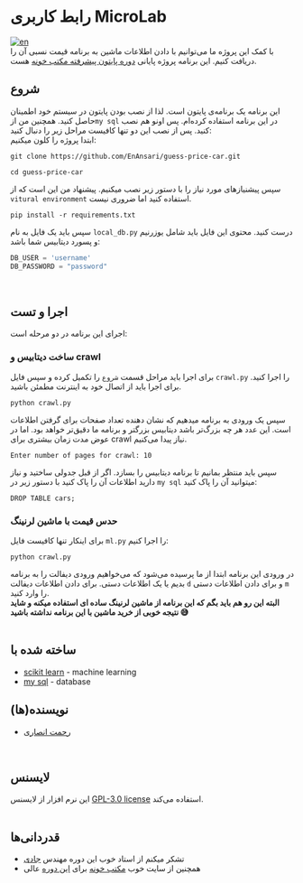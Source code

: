 # رابط کاربری MicroLab
[![en](https://img.shields.io/badge/click_to_README-English-red.svg)](\https://github.com/EnAnsari/guess-price-car/edit/main/README-EN.md)
<br>
با کمک این پروژه ما می‌توانیم با دادن اطلاعات ماشین به برنامه قیمت نسبی آن را دریافت کنیم. این برنامه پروژه پایانی
<a href='https://maktabkhooneh.org/course/%D8%A2%D9%85%D9%88%D8%B2%D8%B4-%D8%A8%D8%B1%D9%86%D8%A7%D9%85%D9%87-%D9%86%D9%88%DB%8C%D8%B3%DB%8C-%D8%A8%D8%A7-%D9%BE%D8%A7%DB%8C%D8%AA%D9%88%D9%86-%D9%BE%DB%8C%D8%B4%D8%B1%D9%81%D8%AA%D9%87-mk387/'>دوره پایتون پیشرفته مکتب خونه</a>
هست.
<br>


## شروع
این برنامه یک برنامه‌ی پایتون است. لذا از نصب بودن پایتون در سیستم خود اطمینان حاصل کنید. همچنین من از`my sql` در این برنامه استفاده کرده‌ام. پس اونو هم نصب کنید. پس از نصب این دو تنها کافیست مراحل زیر را دنبال کنید:
<br>
ابتدا پروژه را کلون میکنیم:
``` git
git clone https://github.com/EnAnsari/guess-price-car.git
```
```
cd guess-price-car
```
سپس پیشنیازهای مورد نیاز را با دستور زیر نصب میکنیم. پیشنهاد من این است که از `vitural environment‍‍‍` استفاده کنید اما ضروری نیست.

```
pip install -r requirements.txt
```
سپس باید یک فایل به نام `local_db.py‍` درست کنید. محتوی این فایل باید شامل یوزرنیم و پسورد دیتابیس شما باشد:
```python
DB_USER = 'username'
DB_PASSWORD = "password"
```
<br>

## اجرا و تست
اجرای این برنامه در دو مرحله است:

### ساخت دیتابیس و crawl

برای اجرا باید مراحل قسمت `شروع` را تکمیل کرده و سپس فایل ‍‍`crawl.py` را اجرا کنید. برای اجرا باید از اتصال خود به اینترنت مطمئن باشید.
```
python crawl.py
```
سپس یک ورودی به برنامه میدهیم که نشان دهنده تعداد صفحات برای گرفتن اطلاعات است. این عدد هر چه بزرگ‌تر باشد دیتابیس بزرگتر و برنامه ما دقیق‌تر خواهد بود. اما در عوض مدت زمان بیشتری برای crawl نیاز پیدا می‌کنیم.
```
Enter number of pages for crawl: 10
```

سپس باید منتظر بمانیم تا برنامه دیتابیس را بسازد. اگر از قبل جدولی ساختید و نیاز دارید اطلاعات آن را پاک کنید با دستور زیر در `my sql` میتوانید آن را پاک کنید:
```
DROP TABLE cars;
```
### حدس قیمت با ماشین لرنینگ
برای اینکار تنها کافیست فایل `ml.py` را اجرا کنیم:
```
python crawl.py
```
در ورودی این برنامه ابتدا از ما پرسیده می‌شود که می‌خواهیم ورودی دیفالت را به برنامه بدیم یا یک اطلاعات دستی. برای دادن اطلاعات دیفالت ‍`d` و برای دادن اطلاعات دستی `m` را وارد کنید.<br>
**البته این رو هم باید بگم که این برنامه از ماشین لرنینگ ساده ای استفاده میکنه و شاید نتیجه خوبی از خرید ماشین با این برنامه نداشته باشید 😅**
<br><br>

## ساخته شده با

* [scikit learn](https://github.com/scikit-learn/) - machine learning
* [my sql](https://github.com/mysql) - database

## نویسنده‌(ها)
<ul>
    <li>
        <a href='https://github.com/enansari'>رحمت انصاری</a>
    </li>
</ul>
<br>

## لایسنس
این نرم افزار از لایسنس 
<a href='https://github.com/EnAnsari/bina-AHLM-django/blob/main/LICENSE'>GPL-3.0 license</a>
استفاده می‌کند.
<br><br>

## قدردانی‌ها
<ul>
    <li>تشکر میکنم از استاد خوب این دوره مهندس <a href='https://github.com/jadijadi'>جادی</a></li>
    <li>همچنین از سایت خوب <a href='https://maktabkhooneh.org/'>مکتب خونه</a> برای <a href='https://maktabkhooneh.org/course/%D8%A2%D9%85%D9%88%D8%B2%D8%B4-%D8%A8%D8%B1%D9%86%D8%A7%D9%85%D9%87-%D9%86%D9%88%DB%8C%D8%B3%DB%8C-%D8%A8%D8%A7-%D9%BE%D8%A7%DB%8C%D8%AA%D9%88%D9%86-%D9%BE%DB%8C%D8%B4%D8%B1%D9%81%D8%AA%D9%87-mk387/'>این دوره</a> عالی</li>
</ul>
